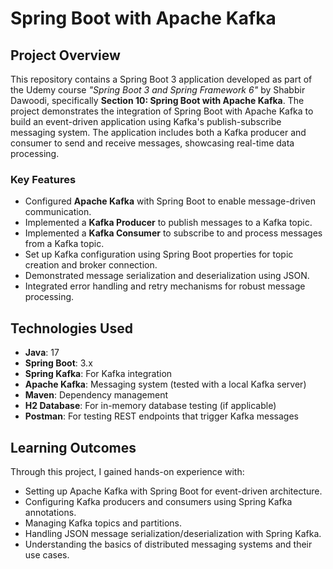 # Spring Boot with Apache Kafka

## Project Overview
This repository contains a Spring Boot 3 application developed as part of the Udemy course *"Spring Boot 3 and Spring Framework 6"* by Shabbir Dawoodi, specifically **Section 10: Spring Boot with Apache Kafka**. The project demonstrates the integration of Spring Boot with Apache Kafka to build an event-driven application using Kafka's publish-subscribe messaging system. The application includes both a Kafka producer and consumer to send and receive messages, showcasing real-time data processing.

### Key Features
- Configured **Apache Kafka** with Spring Boot to enable message-driven communication.
- Implemented a **Kafka Producer** to publish messages to a Kafka topic.
- Implemented a **Kafka Consumer** to subscribe to and process messages from a Kafka topic.
- Set up Kafka configuration using Spring Boot properties for topic creation and broker connection.
- Demonstrated message serialization and deserialization using JSON.
- Integrated error handling and retry mechanisms for robust message processing.

## Technologies Used
- **Java**: 17
- **Spring Boot**: 3.x
- **Spring Kafka**: For Kafka integration
- **Apache Kafka**: Messaging system (tested with a local Kafka server)
- **Maven**: Dependency management
- **H2 Database**: For in-memory database testing (if applicable)
- **Postman**: For testing REST endpoints that trigger Kafka messages

## Learning Outcomes
Through this project, I gained hands-on experience with:
- Setting up Apache Kafka with Spring Boot for event-driven architecture.
- Configuring Kafka producers and consumers using Spring Kafka annotations.
- Managing Kafka topics and partitions.
- Handling JSON message serialization/deserialization with Spring Kafka.
- Understanding the basics of distributed messaging systems and their use cases.
